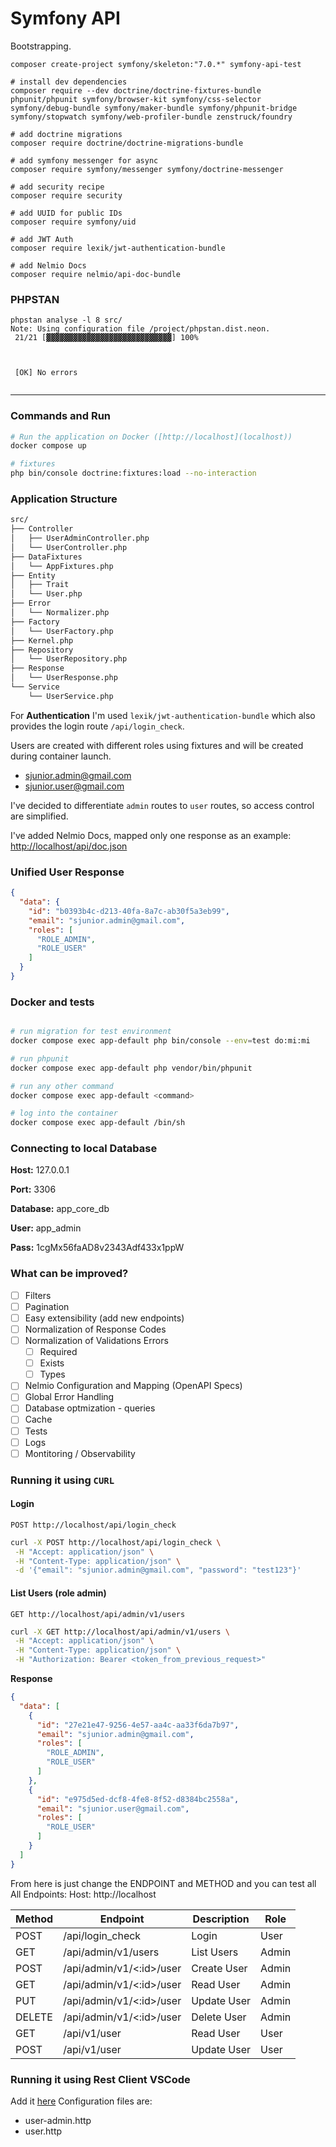 # Symfony API

Bootstrapping.

```shell
composer create-project symfony/skeleton:"7.0.*" symfony-api-test

# install dev dependencies
composer require --dev doctrine/doctrine-fixtures-bundle phpunit/phpunit symfony/browser-kit symfony/css-selector symfony/debug-bundle symfony/maker-bundle symfony/phpunit-bridge symfony/stopwatch symfony/web-profiler-bundle zenstruck/foundry

# add doctrine migrations
composer require doctrine/doctrine-migrations-bundle

# add symfony messenger for async
composer require symfony/messenger symfony/doctrine-messenger

# add security recipe
composer require security

# add UUID for public IDs
composer require symfony/uid

# add JWT Auth
composer require lexik/jwt-authentication-bundle

# add Nelmio Docs
composer require nelmio/api-doc-bundle

```

### PHPSTAN
```
phpstan analyse -l 8 src/
Note: Using configuration file /project/phpstan.dist.neon.
 21/21 [▓▓▓▓▓▓▓▓▓▓▓▓▓▓▓▓▓▓▓▓▓▓▓▓▓▓▓▓] 100%



 [OK] No errors
                                                                                                                        
```
---
### Commands and Run

```bash
# Run the application on Docker ([http://localhost](localhost))
docker compose up

# fixtures
php bin/console doctrine:fixtures:load --no-interaction
```
### Application Structure

```bash
src/
├── Controller
│   ├── UserAdminController.php
│   └── UserController.php
├── DataFixtures
│   └── AppFixtures.php
├── Entity
│   ├── Trait
│   └── User.php
├── Error
│   └── Normalizer.php
├── Factory
│   └── UserFactory.php
├── Kernel.php
├── Repository
│   └── UserRepository.php
├── Response
│   └── UserResponse.php
└── Service
    └── UserService.php
```

For **Authentication** I'm used `lexik/jwt-authentication-bundle` which also provides the login route `/api/login_check`.

Users are created with different roles using fixtures and will be created during container launch.
- sjunior.admin@gmail.com
- sjunior.user@gmail.com

I've decided to differentiate `admin` routes to `user` routes, so access control are simplified.

I've added Nelmio Docs, mapped only one response as an example:
[http://localhost/api/doc.json](Docs)

### Unified User Response
```json
{
  "data": {
    "id": "b0393b4c-d213-40fa-8a7c-ab30f5a3eb99",
    "email": "sjunior.admin@gmail.com",
    "roles": [
      "ROLE_ADMIN",
      "ROLE_USER"
    ]
  }
}
```

### Docker and tests
```bash

# run migration for test environment
docker compose exec app-default php bin/console --env=test do:mi:mi

# run phpunit
docker compose exec app-default php vendor/bin/phpunit

# run any other command
docker compose exec app-default <command>

# log into the container
docker compose exec app-default /bin/sh
```

### Connecting to local Database
**Host:** 127.0.0.1

**Port:** 3306

**Database:** app_core_db

**User:** app_admin

**Pass:** 1cgMx56faAD8v2343Adf433x1ppW

### What can be improved?
- [ ] Filters
- [ ] Pagination
- [ ] Easy extensibility (add new endpoints)
- [ ] Normalization of Response Codes
- [ ] Normalization of Validations Errors
  - [ ] Required
  - [ ] Exists
  - [ ] Types
- [ ] Nelmio Configuration and Mapping (OpenAPI Specs)
- [ ] Global Error Handling
- [ ] Database optmization - queries
- [ ] Cache
- [ ] Tests
- [ ] Logs
- [ ] Montitoring / Observability

### Running it using `CURL`

#### Login

`POST http://localhost/api/login_check`
```bash
curl -X POST http://localhost/api/login_check \
 -H "Accept: application/json" \
 -H "Content-Type: application/json" \
 -d '{"email": "sjunior.admin@gmail.com", "password": "test123"}'
```
#### List Users (role admin)
`GET http://localhost/api/admin/v1/users`
```bash
curl -X GET http://localhost/api/admin/v1/users \
 -H "Accept: application/json" \
 -H "Content-Type: application/json" \
 -H "Authorization: Bearer <token_from_previous_request>"
```
**Response**
```json
{
  "data": [
    {
      "id": "27e21e47-9256-4e57-aa4c-aa33f6da7b97",
      "email": "sjunior.admin@gmail.com",
      "roles": [
        "ROLE_ADMIN",
        "ROLE_USER"
      ]
    },
    {
      "id": "e975d5ed-dcf8-4fe8-8f52-d8384bc2558a",
      "email": "sjunior.user@gmail.com",
      "roles": [
        "ROLE_USER"
      ]
    }
  ]
}
```
From here is just change the ENDPOINT and METHOD and you can test all
All Endpoints:
Host: http://localhost

| Method | Endpoint                 | Description |  Role  |
| ------ | ------------------------ | ----------- | ------ |
| POST   | /api/login_check         | Login       | User   |
| GET    | /api/admin/v1/users      | List Users  | Admin  |
| POST   | /api/admin/v1/<:id>/user | Create User | Admin  |
| GET    | /api/admin/v1/<:id>/user | Read User   | Admin  |
| PUT    | /api/admin/v1/<:id>/user | Update User | Admin  |
| DELETE | /api/admin/v1/<:id>/user | Delete User | Admin  |
| GET    | /api/v1/user             | Read User   | User   |
| POST   | /api/v1/user             | Update User | User   |


### Running it using Rest Client VSCode
Add it [here](https://github.com/Huachao/vscode-restclient)
Configuration files are:
- user-admin.http
- user.http
